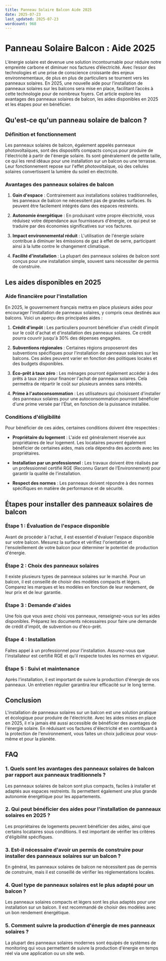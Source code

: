 ```yaml
---
title: Panneau Solaire Balcon Aide 2025
date: 2025-07-23
last_updated: 2025-07-23
wordcount: 968
---
```


# Panneau Solaire Balcon : Aide 2025

L’énergie solaire est devenue une solution incontournable pour réduire notre empreinte carbone et diminuer nos factures d’électricité. Avec l’essor des technologies et une prise de conscience croissante des enjeux environnementaux, de plus en plus de particuliers se tournent vers les panneaux solaires. En 2025, une nouvelle aide pour l’installation de panneaux solaires sur les balcons sera mise en place, facilitant l’accès à cette technologie pour de nombreux foyers. Cet article explore les avantages des panneaux solaires de balcon, les aides disponibles en 2025 et les étapes pour en bénéficier.

## Qu'est-ce qu'un panneau solaire de balcon ?

### Définition et fonctionnement

Les panneaux solaires de balcon, également appelés panneaux photovoltaïques, sont des dispositifs compacts conçus pour produire de l'électricité à partir de l'énergie solaire. Ils sont généralement de petite taille, ce qui les rend idéaux pour une installation sur un balcon ou une terrasse. Leur fonctionnement repose sur l'effet photovoltaïque, où des cellules solaires convertissent la lumière du soleil en électricité.

### Avantages des panneaux solaires de balcon

1. **Gain d'espace** : Contrairement aux installations solaires traditionnelles, les panneaux de balcon ne nécessitent pas de grandes surfaces. Ils peuvent être facilement intégrés dans des espaces restreints.
   
2. **Autonomie énergétique** : En produisant votre propre électricité, vous réduisez votre dépendance aux fournisseurs d'énergie, ce qui peut se traduire par des économies significatives sur vos factures.

3. **Impact environnemental réduit** : L'utilisation de l'énergie solaire contribue à diminuer les émissions de gaz à effet de serre, participant ainsi à la lutte contre le changement climatique.

4. **Facilité d'installation** : La plupart des panneaux solaires de balcon sont conçus pour une installation simple, souvent sans nécessiter de permis de construire.

## Les aides disponibles en 2025

### Aide financière pour l'installation

En 2025, le gouvernement français mettra en place plusieurs aides pour encourager l'installation de panneaux solaires, y compris ceux destinés aux balcons. Voici un aperçu des principales aides :

1. **Crédit d'impôt** : Les particuliers pourront bénéficier d'un crédit d'impôt sur le coût d'achat et d'installation des panneaux solaires. Ce crédit pourra couvrir jusqu'à 30% des dépenses engagées.

2. **Subventions régionales** : Certaines régions proposeront des subventions spécifiques pour l'installation de panneaux solaires sur les balcons. Ces aides peuvent varier en fonction des politiques locales et des budgets disponibles.

3. **Éco-prêt à taux zéro** : Les ménages pourront également accéder à des prêts à taux zéro pour financer l'achat de panneaux solaires. Cela permettra de répartir le coût sur plusieurs années sans intérêts.

4. **Prime à l'autoconsommation** : Les utilisateurs qui choisissent d'installer des panneaux solaires pour une autoconsommation pourront bénéficier d'une prime versée par l'État, en fonction de la puissance installée.

### Conditions d'éligibilité

Pour bénéficier de ces aides, certaines conditions doivent être respectées :

- **Propriétaire du logement** : L'aide est généralement réservée aux propriétaires de leur logement. Les locataires peuvent également bénéficier de certaines aides, mais cela dépendra des accords avec les propriétaires.

- **Installation par un professionnel** : Les travaux doivent être réalisés par un professionnel certifié RGE (Reconnu Garant de l’Environnement) pour garantir la qualité de l'installation.

- **Respect des normes** : Les panneaux doivent répondre à des normes spécifiques en matière de performance et de sécurité.

## Étapes pour installer des panneaux solaires de balcon

### Étape 1 : Évaluation de l'espace disponible

Avant de procéder à l'achat, il est essentiel d'évaluer l'espace disponible sur votre balcon. Mesurez la surface et vérifiez l'orientation et l'ensoleillement de votre balcon pour déterminer le potentiel de production d'énergie.

### Étape 2 : Choix des panneaux solaires

Il existe plusieurs types de panneaux solaires sur le marché. Pour un balcon, il est conseillé de choisir des modèles compacts et légers. Comparez les marques et les modèles en fonction de leur rendement, de leur prix et de leur garantie.

### Étape 3 : Demande d'aides

Une fois que vous avez choisi vos panneaux, renseignez-vous sur les aides disponibles. Préparez les documents nécessaires pour faire une demande de crédit d'impôt, de subvention ou d'éco-prêt.

### Étape 4 : Installation

Faites appel à un professionnel pour l'installation. Assurez-vous que l'installateur est certifié RGE et qu'il respecte toutes les normes en vigueur.

### Étape 5 : Suivi et maintenance

Après l'installation, il est important de suivre la production d'énergie de vos panneaux. Un entretien régulier garantira leur efficacité sur le long terme.

## Conclusion

L'installation de panneaux solaires sur un balcon est une solution pratique et écologique pour produire de l'électricité. Avec les aides mises en place en 2025, il n'a jamais été aussi accessible de bénéficier des avantages de l'énergie solaire. En réduisant vos factures d'électricité et en contribuant à la protection de l'environnement, vous faites un choix judicieux pour vous-même et pour la planète.

## FAQ

### 1. Quels sont les avantages des panneaux solaires de balcon par rapport aux panneaux traditionnels ?

Les panneaux solaires de balcon sont plus compacts, faciles à installer et adaptés aux espaces restreints. Ils permettent également une plus grande autonomie énergétique pour les appartements.

### 2. Qui peut bénéficier des aides pour l'installation de panneaux solaires en 2025 ?

Les propriétaires de logements peuvent bénéficier des aides, ainsi que certains locataires sous conditions. Il est important de vérifier les critères d'éligibilité spécifiques.

### 3. Est-il nécessaire d'avoir un permis de construire pour installer des panneaux solaires sur un balcon ?

En général, les panneaux solaires de balcon ne nécessitent pas de permis de construire, mais il est conseillé de vérifier les réglementations locales.

### 4. Quel type de panneaux solaires est le plus adapté pour un balcon ?

Les panneaux solaires compacts et légers sont les plus adaptés pour une installation sur un balcon. Il est recommandé de choisir des modèles avec un bon rendement énergétique.

### 5. Comment suivre la production d'énergie de mes panneaux solaires ?

La plupart des panneaux solaires modernes sont équipés de systèmes de monitoring qui vous permettent de suivre la production d'énergie en temps réel via une application ou un site web.